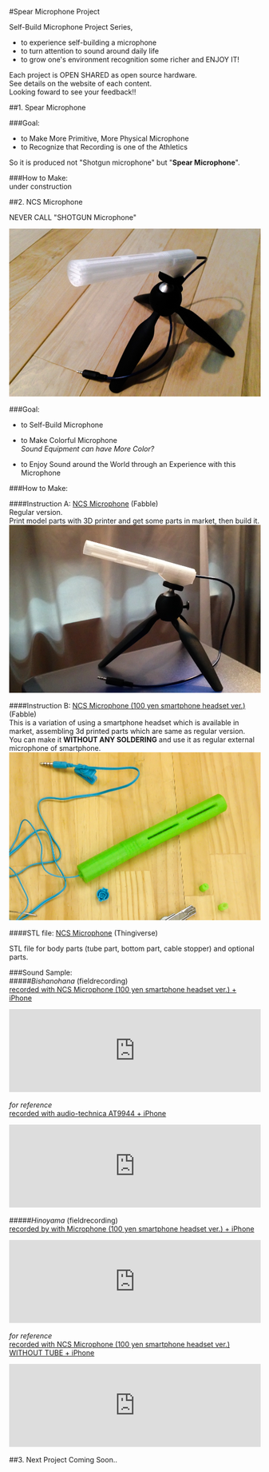 #Spear Microphone Project


Self-Build Microphone Project Series,   
  
- to experience self-building a microphone
- to turn attention to sound around daily life  
- to grow one's environment recognition some richer and ENJOY IT!  

Each project is OPEN SHARED as open source hardware.  
See details on the website of each content.  
Looking foward to see your feedback!!  

##1. Spear Microphone

###Goal:  

- to Make More Primitive, More Physical Microphone  
- to Recognize that Recording is one of the Athletics   

So it is produced not "Shotgun microphone" but "**Spear Microphone**".

###How to Make:  
under construction  


##2. NCS Microphone

NEVER CALL "SHOTGUN Microphone"  

![NCS Microphone](pics/NCS_Microphone.jpg)  

###Goal:  

- to Self-Build Microphone 

- to Make Colorful Microphone  
*Sound Equipment can have More Color?*

- to Enjoy Sound around the World through an Experience with this Microphone

###How to Make:
   
  
####Instruction A: [NCS Microphone](http://fabble.cc/yosukesakai/ncs-microphone) (Fabble)    
Regular version.  
Print model parts with 3D printer and get some parts  in market, then build it.  
![NCS Microphone](pics/NCSMicrophone3.jpg)  

####Instruction B: [NCS Microphone (100 yen smartphone headset ver.)](http://fabble.cc/yosukesakai/ncs-microphone-100yen-smartphone-headset-ver) (Fabble)  
This is a variation of using a smartphone headset which is available in market, assembling 3d printed parts which are same as regular version.  
You can make it **WITHOUT ANY SOLDERING** and use it as regular external microphone of smartphone.
![NCS Microphone 100Y](pics/NCS_Microphone100Y_2.jpg)  
 
####STL file: [NCS Microphone](http://www.thingiverse.com/thing:1666150) (Thingiverse)  

STL file for body parts (tube part, bottom part, cable stopper) and optional parts.




###Sound Sample:  
#####*Bishanohana* (fieldrecording)  
[recorded with NCS Microphone (100 yen smartphone headset ver.) + iPhone](https://w.soundcloud.com/player/?url=https%3A//api.soundcloud.com/tracks/272745045&amp;color=ff5500&amp;auto_play=false&amp;hide_related=false&amp;show_comments=true&amp;show_user=true&amp;show_reposts=false)  

<iframe width="100%" height="166" scrolling="no" frameborder="no" src="https://w.soundcloud.com/player/?url=https%3A//api.soundcloud.com/tracks/272745045&amp;color=ff5500&amp;auto_play=false&amp;hide_related=false&amp;show_comments=true&amp;show_user=true&amp;show_reposts=false"></iframe>

*for reference*  
[recorded with audio-technica AT9944 + iPhone](https://w.soundcloud.com/player/?url=https%3A//api.soundcloud.com/tracks/272742016&amp;color=ff5500&amp;auto_play=false&amp;hide_related=false&amp;show_comments=true&amp;show_user=true&amp;show_reposts=false)  
<iframe width="100%" height="166" scrolling="no" frameborder="no" src="https://w.soundcloud.com/player/?url=https%3A//api.soundcloud.com/tracks/272742016&amp;color=ff5500&amp;auto_play=false&amp;hide_related=false&amp;show_comments=true&amp;show_user=true&amp;show_reposts=false"></iframe>

#####*Hinoyama* (fieldrecording)  
[recorded by with Microphone (100 yen smartphone headset ver.) + iPhone](https://w.soundcloud.com/player/?url=https%3A//api.soundcloud.com/tracks/272746818&amp;color=ff5500&amp;auto_play=false&amp;hide_related=false&amp;show_comments=true&amp;show_user=true&amp;show_reposts=false)  
<iframe width="100%" height="166" scrolling="no" frameborder="no" src="https://w.soundcloud.com/player/?url=https%3A//api.soundcloud.com/tracks/272746818&amp;color=ff5500&amp;auto_play=false&amp;hide_related=false&amp;show_comments=true&amp;show_user=true&amp;show_reposts=false"></iframe>

  
*for reference*  
[recorded with NCS Microphone (100 yen smartphone headset ver.) WITHOUT TUBE + iPhone](https://w.soundcloud.com/player/?url=https%3A//api.soundcloud.com/tracks/272745868&amp;color=ff5500&amp;auto_play=false&amp;hide_related=false&amp;show_comments=true&amp;show_user=true&amp;show_reposts=false)   
<iframe width="100%" height="166" scrolling="no" frameborder="no" src="https://w.soundcloud.com/player/?url=https%3A//api.soundcloud.com/tracks/272745868&amp;color=ff5500&amp;auto_play=false&amp;hide_related=false&amp;show_comments=true&amp;show_user=true&amp;show_reposts=false"></iframe>

##3. Next Project
Coming Soon..  
  
  
  

